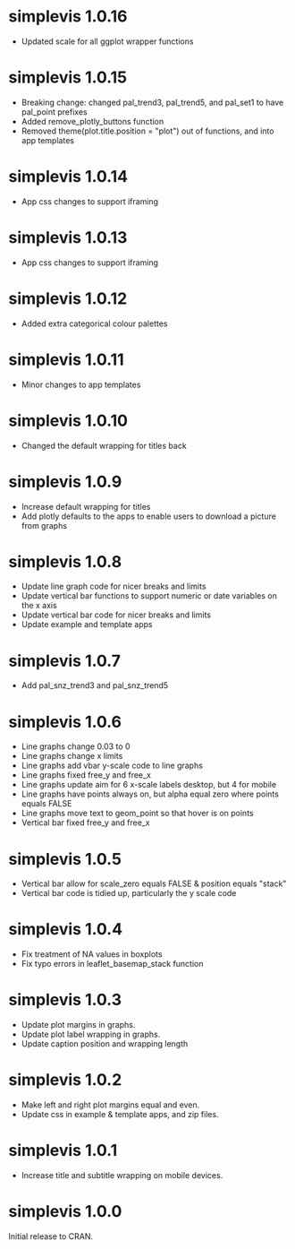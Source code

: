 # simplevis 1.0.16

* Updated scale for all ggplot wrapper functions

# simplevis 1.0.15

* Breaking change: changed pal_trend3, pal_trend5, and pal_set1 to have pal_point prefixes
* Added remove_plotly_buttons function
* Removed theme(plot.title.position = "plot") out of functions, and into app templates

# simplevis 1.0.14

* App css changes to support iframing

# simplevis 1.0.13

* App css changes to support iframing

# simplevis 1.0.12

* Added extra categorical colour palettes

# simplevis 1.0.11

* Minor changes to app templates

# simplevis 1.0.10

* Changed the default wrapping for titles back

# simplevis 1.0.9

* Increase default wrapping for titles
* Add plotly defaults to the apps to enable users to download a picture from graphs 

# simplevis 1.0.8

* Update line graph code for nicer breaks and limits
* Update vertical bar functions to support numeric or date variables on the x axis
* Update vertical bar code for nicer breaks and limits
* Update example and template apps

# simplevis 1.0.7

* Add pal_snz_trend3 and pal_snz_trend5

# simplevis 1.0.6

* Line graphs change 0.03 to 0
* Line graphs change x limits 
* Line graphs add vbar y-scale code to line graphs
* Line graphs fixed free_y and free_x
* Line graphs update aim for 6 x-scale labels desktop, but 4 for mobile
* Line graphs have points always on, but alpha equal zero where points equals FALSE
* Line graphs move text to geom_point so that hover is on points
* Vertical bar fixed free_y and free_x

# simplevis 1.0.5

* Vertical bar allow for scale_zero equals FALSE & position equals "stack"
* Vertical bar code is tidied up, particularly the y scale code

# simplevis 1.0.4

* Fix treatment of NA values in boxplots
* Fix typo errors in leaflet_basemap_stack function

# simplevis 1.0.3

* Update plot margins in graphs.
* Update plot label wrapping in graphs.
* Update caption position and wrapping length

# simplevis 1.0.2

* Make left and right plot margins equal and even.
* Update css in example & template apps, and zip files.

# simplevis 1.0.1

* Increase title and subtitle wrapping on mobile devices.

# simplevis 1.0.0

Initial release to CRAN.